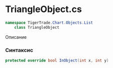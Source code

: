
# TriangleObject.cs
```csharp
namespace TigerTrade.Chart.Objects.List  
    class TriangleObject
```

Описание

### Синтаксис
```csharp
protected override bool InObject(int x, int y)
```


                    
                    